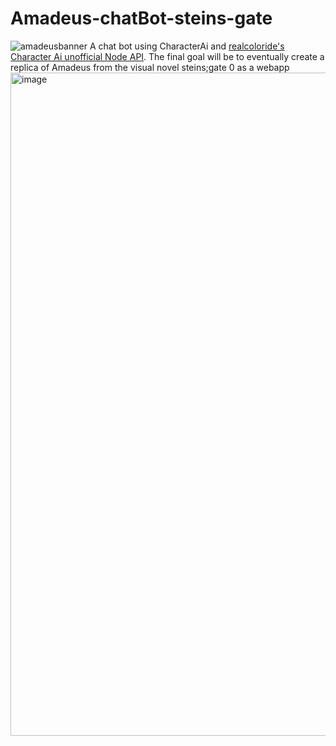 # Amadeus-chatBot-steins-gate
![amadeusbanner](https://user-images.githubusercontent.com/104599813/223442029-45843122-aea9-42fd-8f24-c652fb86fe8d.png)
A chat bot using CharacterAi and [realcoloride's Character Ai unofficial Node API](https://github.com/realcoloride/node_characterai).
The final goal will be to eventually create a replica of Amadeus from the visual novel steins;gate 0 as a webapp
<img width="1061" alt="image" src="https://user-images.githubusercontent.com/104599813/223437613-2bd72cbb-f06f-4662-9b50-d6e5a1cdfbf3.png">
